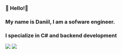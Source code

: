 ### 👋 Hello!👋
### My name is Daniil, I am a sofware engineer.
### I specialize in **C#** and **backend development**
[![](https://img.shields.io/badge/-@DDVSS-%23181717?style=flat-square&logo=github)](https://github.com/DDVSS)
[![](https://img.shields.io/badge/-Daniil%20Serpukhov-blue?style=flat-square&logo=Linkedin&logoColor=white&link=https://www.linkedin.com/in/dserpukhov/)](https://www.linkedin.com/in/dserpukhov/)
